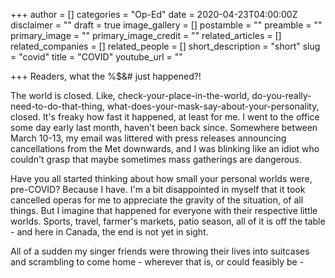 +++
author = []
categories = "Op-Ed"
date = 2020-04-23T04:00:00Z
disclaimer = ""
draft = true
image_gallery = []
postamble = ""
preamble = ""
primary_image = ""
primary_image_credit = ""
related_articles = []
related_companies = []
related_people = []
short_description = "short"
slug = "covid"
title = "COVID"
youtube_url = ""

+++
Readers, what the %$&# just happened?!

The world is closed. Like, check-your-place-in-the-world, do-you-really-need-to-do-that-thing, what-does-your-mask-say-about-your-personality, closed. It's freaky how fast it happened, at least for me. I went to the office some day early last month, haven't been back since. Somewhere between March 10-13, my email was littered with press releases announcing cancellations from the Met downwards, and I was blinking like an idiot who couldn't grasp that maybe sometimes mass gatherings are dangerous.

Have you all started thinking about how small your personal worlds were, pre-COVID? Because I have. I'm a bit disappointed in myself that it took cancelled operas for me to appreciate the gravity of the situation, of all things. But I imagine that happened for everyone with their respective little worlds. Sports, travel, farmer's markets, patio season, all of it is off the table - and here in Canada, the end is not yet in sight.

All of a sudden my singer friends were throwing their lives into suitcases and scrambling to come home - wherever that is, or could feasibly be - 